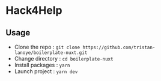 # Hack4Help

<!-- Simple Vue boilerplate with useful tools out of the box

- Vue, Vue Router, Vuex
- Live Reload & Hot Module Replacement
- Stylus Support -->

## Usage

- Clone the repo : `git clone https://github.com/tristan-lanoye/boilerplate-nuxt.git`
- Change directory : `cd boilerplate-nuxt`
- Install packages : `yarn`
- Launch project : `yarn dev`

